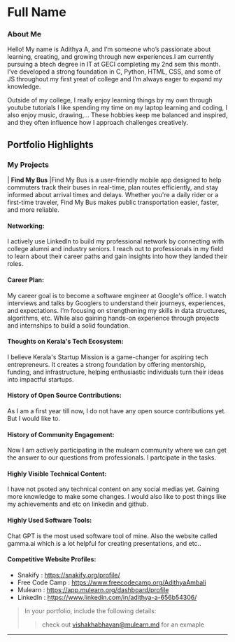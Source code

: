 # Full Name 

### About Me
Hello! My name is Adithya A, and I’m someone who’s passionate about learning, creating, and growing through new experiences.I am currently pursuing a btech degree in IT at GECI completing my 2nd sem this month. I’ve developed a strong foundation in C, Python, HTML, CSS, and some of JS throughout my first yreat of college and I’m always eager to expand my knowledge.

Outside of my college, I really enjoy learning things by my own through youtube tutorials I like spending my time on my laptop learning and coding, I also enjoy music, drawing,... These hobbies keep me balanced and inspired, and they often influence how I approach challenges creatively.

## Portfolio Highlights

### My Projects

| **Find My Bus**  |Find My Bus is a user-friendly mobile app designed to help commuters track their buses in real-time, plan routes efficiently, and stay informed about arrival times and delays. Whether you're a daily rider or a first-time traveler, Find My Bus makes public transportation easier, faster, and more reliable.                                          

#### Networking:

I actively use LinkedIn to build my professional network by connecting with college alumni and industry seniors. I reach out to professionals in my field to learn about their career paths and gain insights into how they landed their roles.

#### Career Plan:

My career goal is to become a software engineer at Google's office. I watch interviews and talks by Googlers to understand their journeys, experiences, and expectations. I’m focusing on strengthening my skills in data structures, algorithms, etc. While also gaining hands-on experience through projects and internships to build a solid foundation.

#### Thoughts on Kerala's Tech Ecosystem:

I believe Kerala's Startup Mission is a game-changer for aspiring tech entrepreneurs. It creates a strong foundation by offering mentorship, funding, and infrastructure, helping enthusiastic individuals turn their ideas into impactful startups. 

#### History of Open Source Contributions:

As I am a first year till now, I do not have any open source contributions yet. But I would like to.

#### History of Community Engagement:

Now I am actively participating in the mulearn community where we can get the answer to our questions from professionals. I partcipate in the tasks.

#### Highly Visible Technical Content:

I have not psoted any technical content on any social medias yet. Gaining more knowledge to make some changes. I would also like to post things like my achievements and etc on linkedin and github.

#### Highly Used Software Tools:

Chat GPT is the most used software tool of mine. Also the website called gamma.ai which is a lot helpful for creating presentations, and etc..

#### Competitive Website Profiles:

- Snakify : https://snakify.org/profile/
- Free Code Camp : https://www.freecodecamp.org/AdithyaAmbali
- Mulearn : https://app.mulearn.org/dashboard/profile
- LinkedIn : https://www.linkedin.com/in/adithya-a-656b54306/



> In your portfolio, include the following details:
>> check out [vishakhabhayan@mulearn.md](./profiles/vishakhabhayan@mulearn.md) for an exmaple

---

